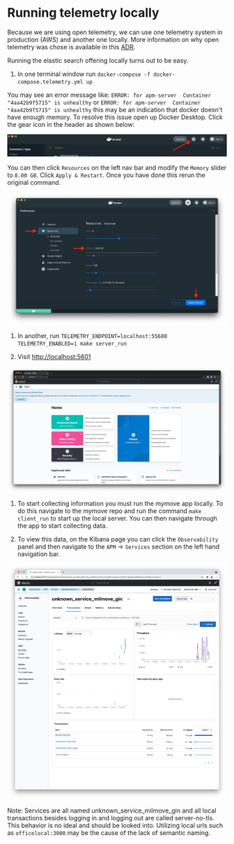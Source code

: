 # Running telemetry locally

Because we are using open telemetry, we can use one telemetry system
in production (AWS) and another one locally. More information on why open telemetry was chose is available in this [ADR](https://github.com/transcom/mymove/blob/6feaa5b79cfd20276dd670babdbf0b31351a2fb4/docs/adr/0061-use-opentelemetry-for-distributed-tracing.md).

Running the elastic search offering locally turns out to be easy.

1. In one terminal window run `docker-compose -f docker-compose.telemetry.yml up`

  You may see an error message like: `ERROR: for apm-server  Container "4aa42b9f5715" is unhealthy` or `ERROR: for apm-server  Container "4aa42b9f5715" is unhealthy` this may be an indication that docker doesn't have enough memory. To resolve this issue open up Docker Desktop. Click the gear icon in the header as shown below:

  ![docker settings](../../../static/img/telemetry/docker_settings.png)

  You can then click `Resources` on the left nav bar and modify the `Memory` slider to `8.00 GB`. Click `Apply & Restart`. Once you have done this rerun the original command.
  
  ![changed docker settings](../../../static/img/telemetry/docker_resources.png)

1. In another, run `TELEMETRY_ENDPOINT=localhost:55680 TELEMETRY_ENABLED=1 make server_run`

1. Visit <http://localhost:5601>

  ![Kibana home page](../../../static/img/telemetry/kibana-home-page.png)

1. To start collecting information you must run the mymove app locally. To do this navigate to the mymove repo and run the command `make client_run` to start up the local server. You can then navigate through the app to start collecting data.

1. To view this data, on the Kibana page you can click the `Observability` panel and then navigate to the `APM` -> `Services` section on the left hand navigation bar.

  ![Services Dashboard](../../../static/img/telemetry/services-dashboard.png)

  Note: Services are all named unknown_service_milmove_gin and all local transactions besides logging in and logging out are called server-no-tls. This behavior is no ideal and should be looked into. Utilizing local urls such as `officelocal:3000` may be the cause of the lack of semantic naming.
